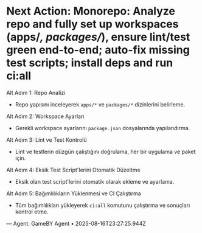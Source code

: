 # Next Action: Monorepo: Analyze repo and fully set up workspaces (apps/*, packages/*), ensure lint/test green end-to-end; auto-fix missing test scripts; install deps and run ci:all

Alt Adım 1: Repo Analizi
- Repo yapısını inceleyerek `apps/*` ve `packages/*` dizinlerini belirleme.

Alt Adım 2: Workspace Ayarları
- Gerekli workspace ayarlarını `package.json` dosyalarında yapılandırma.

Alt Adım 3: Lint ve Test Kontrolü
- Lint ve testlerin düzgün çalıştığını doğrulama, her bir uygulama ve paket için.

Alt Adım 4: Eksik Test Script'lerini Otomatik Düzeltme
- Eksik olan test script'lerini otomatik olarak ekleme ve ayarlama.

Alt Adım 5: Bağımlılıkların Yüklenmesi ve CI Çalıştırma
- Tüm bağımlılıkları yükleyerek `ci:all` komutunu çalıştırma ve sonuçları kontrol etme.

— Agent: GameBY Agent • 2025-08-16T23:27:25.944Z
